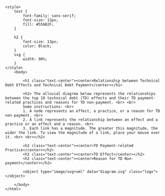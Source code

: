 
	<style>
		text {
			font-family: sans-serif;
			font-size: 12px;
			fill: #556B2F;
		}

		h2 {
			font-size: 13px;
			color: Black;
		}
		svg {
		 	width: 90%;
		}
	</style>
		<body>
      
			<h1 class="text-center"><center>Relationship between Technical Debt Effects and Technical Debt Payment</center></h1>
	
			<h2> The alluvial diagrma below represents the relationships between the top 10 technical debt (TD) effects and their TD payment-related practices and reasons for TD non-payment. <br> <br>
			Some instructions: <br>
			1. A node represents an effect, a practice, or a reason for TD non-payment. <br>
			2. A link represents the relationship between an effect and a practice or an effect and a reason. <br>
			3. Each link has a magnitude. The greater this magnitude, the wider the link. To view the magnitude of a link, place your mouse over it. <br> <br></h2>
	
			<h2 class="text-center"><center>TD Payment-related Practice</center></h2>
			<h2 class="text-center"><center>TD Effect</center></h2>
			<h2 class="text-center"><center>Reason for TD Non-payment</center></h2>
	
			<object type="image/svg+xml" data="diagram.svg" class="logo"></object>
			
		</body>
	</html>
